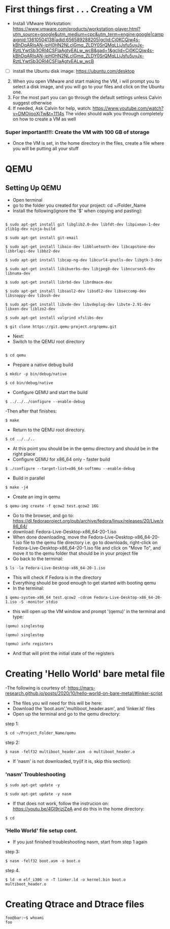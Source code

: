 # First things first . . . Creating a VM
- Install VMware Workstation: https://www.vmware.com/products/workstation-player.html?utm_source=google&utm_medium=cpc&utm_term=engine:google|campaignid:13610504138|adid:656589288205|gclid:Cj0KCQjw4s-kBhDqARIsAN-ipH0HN2NLcIGmq_ZLDY0SrQMqLLjJsfu5uyJx-RztLYwtSb3ORI4CSFIaAgtvEALw_wcB&gad=1&gclid=Cj0KCQjw4s-kBhDqARIsAN-ipH0HN2NLcIGmq_ZLDY0SrQMqLLjJsfu5uyJx-RztLYwtSb3ORI4CSFIaAgtvEALw_wcB
- [ ] install the Ubuntu disk image: https://ubuntu.com/desktop
2. When you open VMware and start making the VM, i will prompt you to select a disk image, and you will go to your files and click on the Ubuntu one.
3. For the most part you can go through the default settings unless Calvin suggest otherwise
4. If needed, Ask Calvin for help, watch: https://www.youtube.com/watch?v=DMOiiooXjTw&t=1114s
The video should walk you through completely on how to create a VM as well
### Super important!!!: Create the VM with 100 GB of storage
- Once the VM is set, in the home directory in the files, create a file where you will be putting all your stuff
 
# QEMU
## Setting Up QEMU

- Open terminal
- go to the folder you created for your project: cd ~/Folder_Name 
- Install the following(ignore the '$' when copying and pasting):
```console

$ sudo apt-get install git libglib2.0-dev libfdt-dev libpixman-1-dev zlib1g-dev ninja-build

$ sudo apt-get install git-email

$ sudo apt-get install libaio-dev libbluetooth-dev libcapstone-dev libbrlapi-dev libbz2-dev

$ sudo apt-get install libcap-ng-dev libcurl4-gnutls-dev libgtk-3-dev

$ sudo apt-get install libibverbs-dev libjpeg8-dev libncurses5-dev libnuma-dev

$ sudo apt-get install librbd-dev librdmacm-dev

$ sudo apt-get install libsasl2-dev libsdl2-dev libseccomp-dev libsnappy-dev libssh-dev

$ sudo apt-get install libvde-dev libvdeplug-dev libvte-2.91-dev libxen-dev liblzo2-dev

$ sudo apt-get install valgrind xfslibs-dev

$ git clone https://git.qemu-project.org/qemu.git
```

- Next: 
- Switch to the QEMU root directory
```console

$ cd qemu
```
- Prepare a native debug build
```console
$ mkdir -p bin/debug/native

$ cd bin/debug/native
```
- Configure QEMU and start the build
```console
$ ../../../configure --enable-debug
```
-Then after that finishes: 
```console
$ make
```
- Return to the QEMU root directory.
```console
$ cd ../../..
```
- At this point you should be in the qemu directory and should be in the right place
- Configure QEMU for x86_64 only - faster build
```console
$ ./configure --target-list=x86_64-softmmu --enable-debug
```
- Build in parallel 
```console
$ make -j4
```
- Create an img in qemu
```console
$ qemu-img create -f qcow2 test.qcow2 16G
```
- Go to the browser, and go to: https://dl.fedoraproject.org/pub/archive/fedora/linux/releases/20/Live/x86_64/
- download: Fedora-Live-Desktop-x86_64-20-1.iso
- When done downloading, move the Fedora-Live-Desktop-x86_64-20-1.iso file to the qemu file directory i.e. go to downloads, right-click on Fedora-Live-Desktop-x86_64-20-1.iso file and click on "Move To", and move it to the qemu folder that should be in your project file
-  Go back to the terminal: 
```console
$ ls -la Fedora-Live-Desktop-x86_64-20-1.iso
```
-  This will check if Fedora is in the directory
-  Everything should be good enough to get started with booting qemu
-  In the terminal: 
```console
$ qemu-system-x86_64 test.qcow2 -cdrom Fedora-Live-Desktop-x86_64-20-1.iso -S -monitor stdio
```
-  this will open up the VM window and prompt '(qemu)' in the terminal and type:
```console
(qemu) singlestep

(qemu) singlestep

(qemu) info registers
```
- And that will print the initial state of the registers
# Creating 'Hello World' bare metal file 
-The following is courtesy of: https://mars-research.github.io/posts/2020/10/hello-world-on-bare-metal/#linker-script

- The files you will need for this will be here:
- Download the 'boot.asm','multiboot_header.asm', and 'linker.ld' files
- Open up the terminal and go to the qemu directory:

step 1:
```console
$ cd ~/Project_Folder_Name/qemu
```
step 2:
```console
$ nasm -felf32 multiboot_header.asm -o multiboot_header.o
```
- If 'nasm' is not downloaded, try(if it is, skip this section):

### 'nasm' Troubleshooting
```console
$ sudo apt-get update -y

$ sudo apt-get update -y nasm
```
- If that does not work, follow the instrucion on: https://youtu.be/4Gl9rjzjZeA and do this in the home directory:
```console
$ cd
```
### 'Hello World' file setup cont.
- If you just finished troubleshooting nasm, start from step 1 again

step 3:
```console
$ nasm -felf32 boot.asm -o boot.o
```
step 4.

```console
$ ld -m elf_i386 -n -T linker.ld -o kernel.bin boot.o multiboot_header.o
```

# Creating Qtrace and Dtrace files

```console
foo@bar:~$ whoami
foo
```


